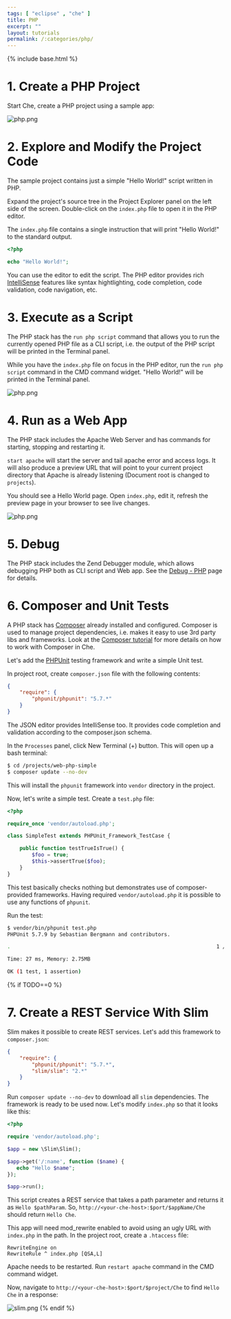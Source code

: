 ```yaml
---
tags: [ "eclipse" , "che" ]
title: PHP
excerpt: ""
layout: tutorials
permalink: /:categories/php/
---
```

{% include base.html %}
# 1. Create a PHP Project  
Start Che, create a PHP project using a sample app:

![php.png]({{base}}{{site.links["php.png"]}})

# 2. Explore and Modify the Project Code

The sample project contains just a simple "Hello World!" script written in PHP. 

Expand the project's source tree in the Project Explorer panel on the left side of the screen. Double-click on the `index.php` file to open it in the PHP editor.

The `index.php` file contains a single instruction that will print "Hello World!" to the standard output.

```php
<?php

echo "Hello World!";
```

You can use the editor to edit the script. The PHP editor provides rich [IntelliSense]({{base}}{{site.links["ide-intellisense"]}}) features like syntax hightlighting, code completion, code validation, code navigation, etc.

# 3. Execute as a Script

The PHP stack has the `run php script` command that allows you to run the currently opened PHP file as a CLI script, i.e. the output of the PHP script will be printed in the Terminal panel.

While you have the `index.php` file on focus in the PHP editor, run the `run php script` command in the CMD command widget. "Hello World!" will be printed in the Terminal panel.

![php.png]({{base}}{{site.links["tutorial-php-1.png"]}})

# 4. Run as a Web App

The PHP stack includes the Apache Web Server and has commands for starting, stopping and restarting it.

`start apache` will start the server and tail apache error and access logs. It will also produce a preview URL that will point to your current project directory that Apache is already listening (Document root is changed to `projects`).

You should see a Hello World page. Open `index.php`, edit it, refresh the preview page in your browser to see live changes.

![php.png]({{base}}{{site.links["tutorial-php-2.png"]}})

# 5. Debug

The PHP stack includes the Zend Debugger module, which allows debugging PHP both as CLI script and Web app. See the [Debug - PHP]({{base}}{{site.links["ide-debug"]}}#php) page for details.

# 6. Composer and Unit Tests  
A PHP stack has [Composer](https://getcomposer.org/) already installed and configured. Composer is used to manage project dependencies, i.e. makes it easy to use 3rd party libs and frameworks. Look at the [Composer tutorial]({{base}}{{site.links["tutorial-composer"]}}) for more details on how to work with Composer in Che.

Let's add the [PHPUnit](https://phpunit.de/) testing framework and write a simple Unit test.

In project root, create `composer.json` file with the following contents:

```json
{
    "require": {
        "phpunit/phpunit": "5.7.*"
    }
}
```

The JSON editor provides IntelliSense too. It provides code completion and validation according to the composer.json schema.

In the `Processes` panel, click New Terminal (+) button. This will open up a bash terminal:

```sh
$ cd /projects/web-php-simple
$ composer update --no-dev
```

This will install the `phpunit` framework into `vendor` directory in the project.

Now, let's write a simple test. Create a `test.php` file:

```php
<?php

require_once 'vendor/autoload.php';

class SimpleTest extends PHPUnit_Framework_TestCase {

    public function testTrueIsTrue() {
        $foo = true;
        $this->assertTrue($foo);
    }
}
```

This test basically checks nothing but demonstrates use of composer-provided frameworks. Having required `vendor/autoload.php` it is possible to use any functions of `phpunit`.

Run the test:

```sh
$ vendor/bin/phpunit test.php
PHPUnit 5.7.9 by Sebastian Bergmann and contributors.

.                                                                   1 / 1 (100%)

Time: 27 ms, Memory: 2.75MB

OK (1 test, 1 assertion)
```

{% if TODO==0 %}
# 7. Create a REST Service With Slim  
Slim makes it possible to create REST services. Let's add this framework to `composer.json`:

```json
{
    "require": {
        "phpunit/phpunit": "5.7.*",
        "slim/slim": "2.*"
    }
}
```
Run `composer update --no-dev` to download all `slim` dependencies. The framework is ready to be used now. Let's modify `index.php` so that it looks like this:

```php
<?php

require 'vendor/autoload.php';

$app = new \Slim\Slim();

$app->get('/:name', function ($name) {
   echo "Hello $name";
});

$app->run();
```

This script creates a REST service that takes a path parameter and returns it as `Hello $pathParam`. So, `http://<your-che-host>:$port/$appName/Che` should return `Hello Che`.

This app will need mod_rewrite enabled to avoid using an ugly URL with `index.php` in the path. In the project root, create a `.htaccess` file:

```text
RewriteEngine on
RewriteRule ^ index.php [QSA,L]
```
Apache needs to be restarted. Run `restart apache` command in the CMD command widget.

Now, navigate to `http://<your-che-host>:$port/$project/Che` to find `Hello Che` in a response:

![slim.png]({{base}}{{site.links["slim.png"]}})
{% endif %}
